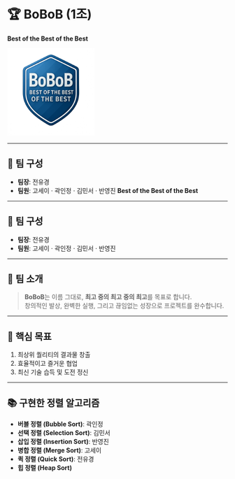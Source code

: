 # 🏆 BoBoB (1조)
**Best of the Best of the Best**

<img src="./bobob_logo.png" alt="BoBoB Logo" width="200">

---

## 👥 팀 구성
- **팀장**: 전유경  
- **팀원**: 고세이 · 곽인정 · 김민서 · 반영진
**Best of the Best of the Best**

---

## 👥 팀 구성
- **팀장**: 전유경  
- **팀원**: 고세이 · 곽인정 · 김민서 · 반영진

---

## 📌 팀 소개
> **BoBoB**는 이름 그대로, **최고 중의 최고 중의 최고**를 목표로 합니다.  
> 창의적인 발상, 완벽한 실행, 그리고 끊임없는 성장으로 프로젝트를 완수합니다.

---

## 🎯 핵심 목표
1. 최상위 퀄리티의 결과물 창출
2. 효율적이고 즐거운 협업
3. 최신 기술 습득 및 도전 정신

---

## 📚 구현한 정렬 알고리즘

- **버블 정렬 (Bubble Sort)**: 곽인정
- **선택 정렬 (Selection Sort)**: 김민서
- **삽입 정렬 (Insertion Sort)**: 반영진
- **병합 정렬 (Merge Sort)**: 고세이
- **퀵 정렬 (Quick Sort)**: 전유경
- **힙 정렬 (Heap Sort)**
